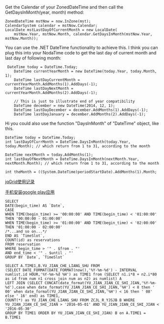 Get the Calendar of your ZonedDateTime and then call the GetDaysInMonth(year, month) method:

```
ZonedDateTime mstNow = now.InZone(mst);
CalendarSystem calendar = mstNow.Calendar;
LocalDate mstLastDayOfCurrentMonth = new LocalDate(
    mstNow.Year, mstNow.Month, calendar.GetDaysInMonth(mstNow.Year, mstNow.Month));
```

You can use the .NET DateTime functionality to achieve this. I think you can plug this into your NodaTime code to get the last day of current month and last day of following month:

```
 DateTime today = DateTime.Today;
    DateTime currentYearMonth = new DateTime(today.Year, today.Month, 1);
    DateTime lastDayCurrentMonth = currentYearMonth.AddMonths(1).AddDays(-1);
    DateTime lastDayNextMonth = currentYearMonth.AddMonths(2).AddDays(-1);

    // This is just to illustrate end of year compatibility
    DateTime december = new DateTime(2014, 12, 1);
    DateTime lastDayDecember = december.AddMonths(1).AddDays(-1);
    DateTime lastDayJanuary = december.AddMonths(2).AddDays(-1);
```

Hi you could also use the function "DaysInMonth" of "DateTime" object, like this.
```
DateTime today = DateTime.Today;
int lastDayOfCurrMonth = DateTime.DaysInMonth(today.Year, today.Month); // which return from 1 to 31, according to the month

DateTime nextMonth = today.AddMonths(1);
int lastDayOfNextMonth = DateTime.DaysInMonth(nextMonth.Year, nextMonth.Month); // which return from 1 to 31, according to the month
```

```
int theMonth = ((System.DateTime)periodStartDate).AddMonths(1).Month;
```



[jqGrid使用记录](http://www.cnblogs.com/kissdodog/p/3875992.html)


[手机安装google play应用](http://www.zhihu.com/question/20232626)

```
SELECT 
DATE(begin_time) AS `Date`,
CASE 
WHEN TIME(begin_time) >= '00:00:00' AND TIME(begin_time) < '01:00:00' THEN '00:00:00 - 01:00:00' 
WHEN TIME(begin_time) >= '01:00:00' AND TIME(begin_time) < '02:00:00' THEN '01:00:00 - 02:00:00' 
/*...and so on...*/
END AS `TimeSlot`,
COUNT(id) as reservations
FROM reservation
WHERE begin_time > '" . $from . "'
AND end_time < '" . $until . "'
GROUP BY `Date`, `TimeSlot`
```


```
SELECT A.TIME1,B.YU_JIAN_CHE_LIANG_SHU FROM 
(SELECT DATE_FORMAT(DATE_FORMAT(now(),'%Y-%m-%d') - INTERVAL numlist.id HOUR,'%Y-%m-%d %H') as TIME1 from (SELECT n1.i*8 + n2.i*80 as id from num n1 cross join num as n2) as numlist) A
LEFT JOIN (SELECT CONCAT(date_format(YU_JIAN_JIAN_CE_SHI_JIAN,'%Y-%m-%d'),case when date_format(YU_JIAN_JIAN_CE_SHI_JIAN,'%H') < 8 then ' 00' when date_format(YU_JIAN_JIAN_CE_SHI_JIAN,'%H') < 16 then ' 08' else ' 16' end) as TIME1,
COUNT(*) as YU_JIAN_CHE_LIANG_SHU FROM ZCJL_R_YJSJB B WHERE YU_JIAN_JIAN_CE_SHI_JIAN > '2016-05-01' AND YU_JIAN_JIAN_CE_SHI_JIAN < '2016-05-30'
GROUP BY TIME1 ORDER BY YU_JIAN_JIAN_CE_SHI_JIAN) B on A.TIME1 = B.TIME1
```
